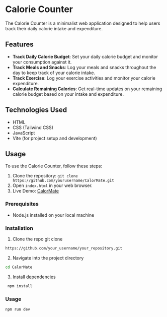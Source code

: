 # Calorie Counter

The Calorie Counter is a minimalist web application designed to help users track their daily calorie intake and expenditure.

## Features

- **Track Daily Calorie Budget**: Set your daily calorie budget and monitor your consumption against it.
- **Track Meals and Snacks**: Log your meals and snacks throughout the day to keep track of your calorie intake.
- **Track Exercise**: Log your exercise activities and monitor your calorie expenditure.
- **Calculate Remaining Calories**: Get real-time updates on your remaining calorie budget based on your intake and expenditure.

## Technologies Used

- HTML
- CSS (Tailwind CSS)
- JavaScript
- Vite (for project setup and development)

## Usage

To use the Calorie Counter, follow these steps:

1. Clone the repository: `git clone https://github.com/yourusername/CalorMate.git`
2. Open `index.html` in your web browser.
3. Live Demo: <a href="https://calormate.netlify.app/" target="_blank">CalorMate</a>


### Prerequisites

- Node.js installed on your local machine
### Installation

1. Clone the repo git clone 
```bash
https://github.com/your_username/your_repository.git
```

2. Navigate into the project directory 


```bash
cd CalorMate
```

3. Install dependencies

```bash
 npm install
 ```


### Usage

```bash
npm run dev
 ```